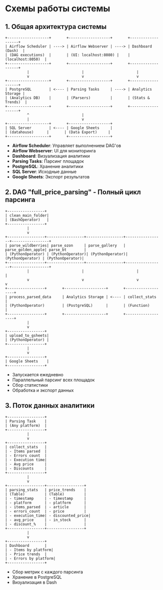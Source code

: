 # Схемы работы системы

## 1. Общая архитектура системы

```
+-------------------+       +-------------------+       +-------------------+
| Airflow Scheduler | ----> | Airflow Webserver | ----> | Dashboard (Dash)  |
| (DAG executions)  |       | (UI: localhost:8080) |    | (localhost:8050)  |
+-------------------+       +-------------------+       +-------------------+
          |                        |                        |
          v                        v                        v
+-------------------+       +-------------------+       +-------------------+
| PostgreSQL        | <---- | Parsing Tasks     | ----> | Analytics Storage |
| (Analytics DB)    |       | (Parsers)         |       | (Stats & Trends)  |
+-------------------+       +-------------------+       +-------------------+
          ^                        |
          |                        v
+-------------------+       +-------------------+
| SQL Server        | <---- | Google Sheets     |
| (datahouse)      |       | (Data Export)     |
+-------------------+       +-------------------+
```

- **Airflow Scheduler**: Управляет выполнением DAG'ов
- **Airflow Webserver**: UI для мониторинга
- **Dashboard**: Визуализация аналитики
- **Parsing Tasks**: Парсинг площадок
- **PostgreSQL**: Хранение аналитики
- **SQL Server**: Исходные данные
- **Google Sheets**: Экспорт результатов

## 2. DAG "full_price_parsing" - Полный цикл парсинга

```
+-----------------+
| clean_main_folder|
| (BashOperator)   |
+-----------------+
          |
          v
+-----------------+-----------------+-----------------+-----------------+-----------------+
| parse_wildberries| parse_ozon     | parse_gallery   | parse_golden_apple| parse_bt        |
| (PythonOperator) | (PythonOperator)| (PythonOperator)| (PythonOperator) | (PythonOperator)|
+-----------------+-----------------+-----------------+-----------------+-----------------+
          |                        |                        |                        |
          v                        v                        v                        v
+-----------------+       +-------------------+       +-------------------+
| process_parsed_data     | Analytics Storage | <---- | collect_stats     |
| (PythonOperator)        | (PostgreSQL)      |       | (Function)        |
+-----------------+       +-------------------+       +-------------------+
          |
          v
+-----------------+
| upload_to_gsheets|
| (PythonOperator) |
+-----------------+
          |
          v
+-----------------+
| Google Sheets    |
+-----------------+
```

- Запускается ежедневно
- Параллельный парсинг всех площадок
- Сбор статистики
- Обработка и экспорт данных

## 3. Поток данных аналитики

```
+-----------------+
| Parsing Task    |
| (Any platform)  |
+-----------------+
          |
          v
+-----------------+
| collect_stats   |
| - Items parsed  |
| - Errors count  |
| - Execution time|
| - Avg price     |
| - Discounts     |
+-----------------+
          |
          v
+-----------------+-----------------+
| parsing_stats   | price_trends    |
| (Table)         | (Table)         |
| - timestamp     | - timestamp     |
| - platform      | - platform      |
| - items_parsed  | - article       |
| - errors_count  | - price         |
| - execution_time| - discounted_price|
| - avg_price     | - in_stock      |
| - discount_%    |                 |
+-----------------+-----------------+
          |
          v
+-----------------+
| Dashboard       |
| - Items by platform|
| - Price trends  |
| - Errors by platform|
+-----------------+
```

- Сбор метрик с каждого парсинга
- Хранение в PostgreSQL
- Визуализация в Dash
